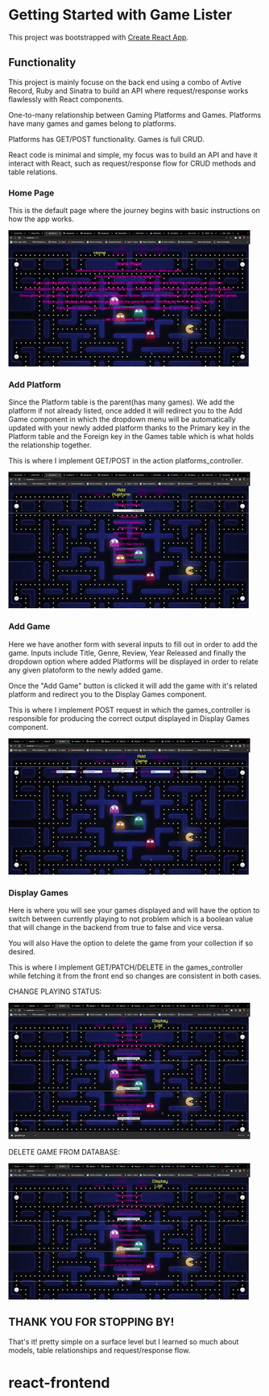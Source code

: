 # Getting Started with Game Lister

This project was bootstrapped with [Create React App](https://github.com/facebook/create-react-app).

## Functionality

This project is mainly focuse on the back end using a combo of Avtive Record, Ruby and Sinatra to build an API where request/response works flawlessly with React components.

One-to-many relationship between Gaming Platforms and Games.
Platforms have many games and games belong to platforms.

Platforms has GET/POST functionality.
Games is full CRUD.

React code is minimal and simple, my focus was to build an API and have it interact with React, such as request/response flow for CRUD methods and table relations.

### Home Page

This is the default page where the journey begins with basic instructions on how the app works.

![](gamesGIF1.gif)

### Add Platform

Since the Platform table is the parent(has many games). We add the platform if not already listed, once added it will redirect you to the Add Game component in which the dropdown menu will be automatically updated with your newly added platform thanks to the Primary key in the Platform table and the Foreign key in the Games table which is what holds the relationship together.

This is where I implement GET/POST in the action platforms_controller.

![](gamesGIF2.gif)

### Add Game

Here we have another form with several inputs to fill out in order to add the game. Inputs include Title, Genre, Review, Year Released and finally the dropdown option where added Platforms will be displayed in order to relate any given platoform to the newly added game.

Once the "Add Game" button is clicked it will add the game with it's related platform and redirect you to the Display Games component.

This is where I implement POST request in which the games_controller is responsible for producing the correct output displayed in Display Games component.

![](gamesGIF3.gif)

### Display Games

Here is where you will see your games displayed and will have the option to switch between currently playing to not problem which is a boolean value that will change in the backend from true to false and vice versa.

You will also Have the option to delete the game from your collection if so desired.

This is where I implement GET/PATCH/DELETE in the games_controller while fetching it from the front end so changes are consistent in both cases.

CHANGE PLAYING STATUS:

![](gamesGIF4.gif)

DELETE GAME FROM DATABASE:

![](gamesGIF5.gif)

## THANK YOU FOR STOPPING BY!

That's it! pretty simple on a surface level but I learned so much about models, table relationships and request/response flow.

# react-frontend
